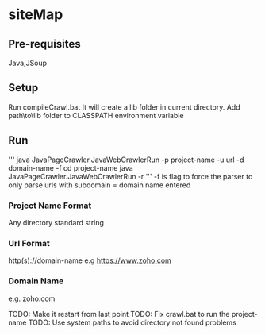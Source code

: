 # siteMap

## Pre-requisites

Java,JSoup

## Setup
Run compileCrawl.bat
It will create a lib folder in current directory.
Add path\to\lib folder to CLASSPATH environment variable


## Run
'''
java JavaPageCrawler.JavaWebCrawlerRun -p project-name -u url -d domain-name -f
cd project-name
java JavaPageCrawler.JavaWebCrawlerRun -r
'''
-f is flag to force the parser to only parse urls with subdomain = domain name entered

### Project Name Format

Any directory standard string

### Url Format

http(s)://domain-name
e.g https://www.zoho.com

### Domain Name

e.g. zoho.com

TODO: Make it restart from last point
TODO: Fix crawl.bat to run the project-name
TODO: Use system paths to avoid directory not found problems